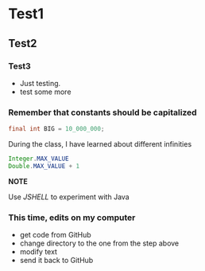 # Test1
## Test2
### Test3
* Just testing.
* test some more



### Remember that constants should be capitalized
```java
final int BIG = 10_000_000;
```


During the class, I have learned about different infinities

```java
Integer.MAX_VALUE
Double.MAX_VALUE + 1
```

**NOTE**

Use *JSHELL* to experiment with Java

### This time, edits on my computer 

* get code from GitHub
* change directory to the one from the step above
* modify text
* send it back to GitHub

